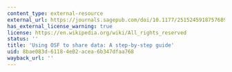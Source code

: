 ```yaml
---
content_type: external-resource
external_url: https://journals.sagepub.com/doi/10.1177/2515245918757689
has_external_license_warning: true
license: https://en.wikipedia.org/wiki/All_rights_reserved
status: ''
title: 'Using OSF to share data: A step-by-step guide'
uid: 8bae083d-6118-4e02-acea-6b347dfaa768
wayback_url: ''
---
```

